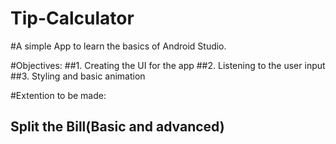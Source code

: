 # Tip-Calculator
#A simple App to learn the basics of Android Studio.

#Objectives:
##1. Creating the UI for the app
##2. Listening to the user input
##3. Styling and basic animation

#Extention to be made: 
## Split the Bill(Basic and advanced)
